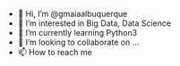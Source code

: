 - 👋 Hi, I’m @gmaiaalbuquerque
- 👀 I’m interested in Big Data, Data Science
- 🌱 I’m currently learning Python3
- 💞️ I’m looking to collaborate on ...
- 📫 How to reach me 

<!---
gmaiaalbuquerque/gmaiaalbuquerque is a ✨ special ✨ repository because its `README.md` (this file) appears on your GitHub profile.
You can click the Preview link to take a look at your changes.
--->
